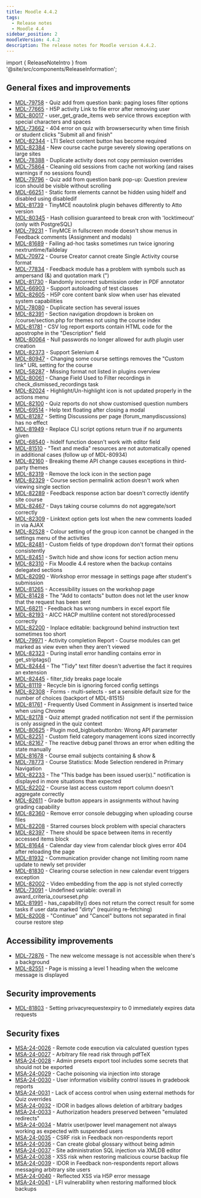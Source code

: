 ```yaml
---
title: Moodle 4.4.2
tags:
  - Release notes
  - Moodle 4.4
sidebar_position: 2
moodleVersion: 4.4.2
description: The release notes for Moodle version 4.4.2.
---
```


import { ReleaseNoteIntro } from '@site/src/components/ReleaseInformation';

<ReleaseNoteIntro releaseName={frontMatter.moodleVersion} />

## General fixes and improvements
<!-- cspell:disable -->
- [MDL-79758](https://moodle.atlassian.net/browse/MDL-79758) - Quiz add from question bank: paging loses filter options
- [MDL-77665](https://moodle.atlassian.net/browse/MDL-77665) - H5P activity Link to file error after removing user
- [MDL-80017](https://moodle.atlassian.net/browse/MDL-80017) - user_get_grade_items web service throws exception with special characters and spaces
- [MDL-73662](https://moodle.atlassian.net/browse/MDL-73662) - 404 error on quiz with browsersecurity when time finish or student clicks "Submit all and finish"
- [MDL-82344](https://moodle.atlassian.net/browse/MDL-82344) - LTI Select content button has become required
- [MDL-82384](https://moodle.atlassian.net/browse/MDL-82384) - New course cache purge severely slowing operations on large sites
- [MDL-78388](https://moodle.atlassian.net/browse/MDL-78388) - Duplicate activity does not copy permission overrides
- [MDL-75864](https://moodle.atlassian.net/browse/MDL-75864) - Cleaning old sessions from cache not working (and raises warnings if no sessions found)
- [MDL-79796](https://moodle.atlassian.net/browse/MDL-79796) - Quiz add from question bank pop-up: Question preview icon should be visible without scrolling
- [MDL-66251](https://moodle.atlassian.net/browse/MDL-66251) - Static form elements cannot be hidden using hideIf and disabled using disabledif
- [MDL-81739](https://moodle.atlassian.net/browse/MDL-81739) - TinyMCE noautolink plugin behaves differently to Atto version
- [MDL-80345](https://moodle.atlassian.net/browse/MDL-80345) - Hash collision guaranteed to break cron with 'locktimeout' (only with PostgreSQL)
- [MDL-79231](https://moodle.atlassian.net/browse/MDL-79231) - TinyMCE in fullscreen mode doesn't show menus in Feedback comments (Assignment and modals)
- [MDL-81689](https://moodle.atlassian.net/browse/MDL-81689) - Failing ad-hoc tasks sometimes run twice ignoring nextruntime/faildelay
- [MDL-70972](https://moodle.atlassian.net/browse/MDL-70972) - Course Creator cannot create Single Activity course format
- [MDL-77834](https://moodle.atlassian.net/browse/MDL-77834) - Feedback module has a problem with symbols such as ampersand (&) and quotation mark (")
- [MDL-81730](https://moodle.atlassian.net/browse/MDL-81730) - Randomly incorrect submission order in PDF annotator
- [MDL-66903](https://moodle.atlassian.net/browse/MDL-66903) - Support autoloading of test classes
- [MDL-82605](https://moodle.atlassian.net/browse/MDL-82605) - H5P core content bank slow when user has elevated system capabilities
- [MDL-78080](https://moodle.atlassian.net/browse/MDL-78080) - Duplicate section has several issues
- [MDL-82391](https://moodle.atlassian.net/browse/MDL-82391) - Section navigation dropdown is broken on /course/section.php for themes not using the course index
- [MDL-81781](https://moodle.atlassian.net/browse/MDL-81781) - CSV log report exports contain HTML code for the apostrophe in the "Description" field
- [MDL-80064](https://moodle.atlassian.net/browse/MDL-80064) - Null passwords no longer allowed for auth plugin user creation
- [MDL-82373](https://moodle.atlassian.net/browse/MDL-82373) - Support Selenium 4
- [MDL-80947](https://moodle.atlassian.net/browse/MDL-80947) - Changing some course settings removes the "Custom link" URL setting for the course
- [MDL-58287](https://moodle.atlassian.net/browse/MDL-58287) - Missing format not listed in plugins overview
- [MDL-80061](https://moodle.atlassian.net/browse/MDL-80061) - Change Field Used to Filter recordings in check_dismissed_recordings task
- [MDL-82024](https://moodle.atlassian.net/browse/MDL-82024) - Highlight/Un-highlight icon is not updated properly in the actions menu
- [MDL-82100](https://moodle.atlassian.net/browse/MDL-82100) - Quiz reports do not show customised question numbers
- [MDL-69514](https://moodle.atlassian.net/browse/MDL-69514) - Help text floating after closing a modal
- [MDL-81287](https://moodle.atlassian.net/browse/MDL-81287) - Setting Discussions per page (forum_manydiscussions) has no effect
- [MDL-81949](https://moodle.atlassian.net/browse/MDL-81949) - Replace CLI script options return true if no arguments given
- [MDL-68540](https://moodle.atlassian.net/browse/MDL-68540) - hideIf function doesn't work with editor field
- [MDL-81510](https://moodle.atlassian.net/browse/MDL-81510) - "Text and media" resources are not automatically opened in additional cases (follow up of MDL-80934)
- [MDL-82160](https://moodle.atlassian.net/browse/MDL-82160) - Breaking theme API change causes exceptions in third-party themes
- [MDL-82319](https://moodle.atlassian.net/browse/MDL-82319) - Remove the lock icon in the section page
- [MDL-82329](https://moodle.atlassian.net/browse/MDL-82329) - Course section permalink action doesn't work when viewing single section
- [MDL-82289](https://moodle.atlassian.net/browse/MDL-82289) - Feedback response action bar doesn't correctly identify site course
- [MDL-82467](https://moodle.atlassian.net/browse/MDL-82467) - Days taking course columns do not aggregate/sort correctly
- [MDL-82309](https://moodle.atlassian.net/browse/MDL-82309) - Linktext option gets lost when the new comments loaded in via AJAX
- [MDL-82528](https://moodle.atlassian.net/browse/MDL-82528) - Colour setting of the group icon cannot be changed in the settings menu of the activities
- [MDL-82481](https://moodle.atlassian.net/browse/MDL-82481) - Custom fields of type dropdown don't format their options consistently
- [MDL-82451](https://moodle.atlassian.net/browse/MDL-82451) - Switch hide and show icons for section action menu
- [MDL-82310](https://moodle.atlassian.net/browse/MDL-82310) - Fix Moodle 4.4 restore when the backup contains delegated sections
- [MDL-82090](https://moodle.atlassian.net/browse/MDL-82090) - Workshop error message in settings page after student's submission
- [MDL-81265](https://moodle.atlassian.net/browse/MDL-81265) - Accessibility issues on the workshop page
- [MDL-81428](https://moodle.atlassian.net/browse/MDL-81428) - The "Add to contacts" button does not let the user know that the request has been sent
- [MDL-68211](https://moodle.atlassian.net/browse/MDL-68211) - Feedback has wrong numbers in excel export file
- [MDL-82193](https://moodle.atlassian.net/browse/MDL-82193) - AICC HACP multiline content not stored/processed correctly
- [MDL-82200](https://moodle.atlassian.net/browse/MDL-82200) - Inplace editable: background behind instruction text sometimes too short
- [MDL-79971](https://moodle.atlassian.net/browse/MDL-79971) - Activity completion Report - Course modules can get marked as view even when they aren't viewed
- [MDL-82323](https://moodle.atlassian.net/browse/MDL-82323) - During install error handling contains error in get_striptags()
- [MDL-82444](https://moodle.atlassian.net/browse/MDL-82444) - The "Tidy" text filter doesn't advertise the fact it requires an extension
- [MDL-82445](https://moodle.atlassian.net/browse/MDL-82445) - filter_tidy breaks page locale
- [MDL-81119](https://moodle.atlassian.net/browse/MDL-81119) - Recycle bin is ignoring forced config settings
- [MDL-82308](https://moodle.atlassian.net/browse/MDL-82308) - Forms - multi-selects - set a sensible default size for the number of choices (backport of MDL-81515)
- [MDL-81761](https://moodle.atlassian.net/browse/MDL-81761) - Frequently Used Comment in Assignment is inserted twice when using Chrome
- [MDL-82178](https://moodle.atlassian.net/browse/MDL-82178) - Quiz attempt graded notification not sent if the permission is only assigned in the quiz context
- [MDL-80625](https://moodle.atlassian.net/browse/MDL-80625) - Plugin mod_bigbluebuttonbn: Wrong API parameter
- [MDL-82251](https://moodle.atlassian.net/browse/MDL-82251) - Custom field category management icons sized incorrectly
- [MDL-82167](https://moodle.atlassian.net/browse/MDL-82167) - The reactive debug panel throws an error when editing the state manually
- [MDL-81678](https://moodle.atlassian.net/browse/MDL-81678) - Course email subjects containing & show &amp;
- [MDL-78773](https://moodle.atlassian.net/browse/MDL-78773) - Course Statistics: Mode Selection rendered in Primary Navigation
- [MDL-82233](https://moodle.atlassian.net/browse/MDL-82233) - The "This badge has been issued user(s)." notification is displayed in more situations than expected
- [MDL-82202](https://moodle.atlassian.net/browse/MDL-82202) - Course last access custom report column doesn't aggregate correctly
- [MDL-82611](https://moodle.atlassian.net/browse/MDL-82611) - Grade button appears in assignments without having grading capability
- [MDL-82360](https://moodle.atlassian.net/browse/MDL-82360) - Remove error console debugging when uploading course files
- [MDL-82208](https://moodle.atlassian.net/browse/MDL-82208) - Starred courses block problem with special characters
- [MDL-82397](https://moodle.atlassian.net/browse/MDL-82397) - There should be space between items in recently accessed items block
- [MDL-81644](https://moodle.atlassian.net/browse/MDL-81644) - Calendar day view from calendar block gives error 404 after reloading the page
- [MDL-81932](https://moodle.atlassian.net/browse/MDL-81932) - Communication provider change not limiting room name update to newly set provider
- [MDL-81830](https://moodle.atlassian.net/browse/MDL-81830) - Clearing course selection in new calendar event triggers exception
- [MDL-82002](https://moodle.atlassian.net/browse/MDL-82002) - Video embedding from the app is not styled correctly
- [MDL-73091](https://moodle.atlassian.net/browse/MDL-73091) - Undefined variable: overall in award_criteria_courseset.php
- [MDL-81991](https://moodle.atlassian.net/browse/MDL-81991) - has_capability() does not return the correct result for some tasks if user data marked "dirty" (requiring re-fetching)
- [MDL-82008](https://moodle.atlassian.net/browse/MDL-82008) - "Continue" and "Cancel" buttons not separated in final course restore step
<!-- cspell:enable -->

## Accessibility improvements
<!-- cspell:disable -->
- [MDL-72876](https://moodle.atlassian.net/browse/MDL-72876) - The new welcome message is not accessible when there's a background
- [MDL-82551](https://moodle.atlassian.net/browse/MDL-82551) - Page is missing a level 1 heading when the welcome message is displayed
<!-- cspell:enable -->

## Security improvements
<!-- cspell:disable -->
- [MDL-81803](https://moodle.atlassian.net/browse/MDL-81803) - Setting privacyrequestexpiry to 0 immediately expires data requests
<!-- cspell:enable -->

## Security fixes
<!-- cspell:disable -->
- [MSA-24-0026](https://moodle.org/mod/forum/discuss.php?d=461193) - Remote code execution via calculated question types
- [MSA-24-0027](https://moodle.org/mod/forum/discuss.php?d=461194) - Arbitrary file read risk through pdfTeX
- [MSA-24-0028](https://moodle.org/mod/forum/discuss.php?d=461195) - Admin presets export tool includes some secrets that should not be exported
- [MSA-24-0029](https://moodle.org/mod/forum/discuss.php?d=461196) - Cache poisoning via injection into storage
- [MSA-24-0030](https://moodle.org/mod/forum/discuss.php?d=461197) - User information visibility control issues in gradebook reports
- [MSA-24-0031](https://moodle.org/mod/forum/discuss.php?d=461198) - Lack of access control when using external methods for Quiz overrides
- [MSA-24-0032](https://moodle.org/mod/forum/discuss.php?d=461199) - IDOR in badges allows deletion of arbitrary badges
- [MSA-24-0033](https://moodle.org/mod/forum/discuss.php?d=461200) - Authorization headers preserved between "emulated redirects"
- [MSA-24-0034](https://moodle.org/mod/forum/discuss.php?d=461202) - Matrix user/power level management not always working as expected with suspended users
- [MSA-24-0035](https://moodle.org/mod/forum/discuss.php?d=461203) - CSRF risk in Feedback non-respondents report
- [MSA-24-0036](https://moodle.org/mod/forum/discuss.php?d=461205) - Can create global glossary without being admin
- [MSA-24-0037](https://moodle.org/mod/forum/discuss.php?d=461206) - Site administration SQL injection via XMLDB editor
- [MSA-24-0038](https://moodle.org/mod/forum/discuss.php?d=461207) - XSS risk when restoring malicious course backup file
- [MSA-24-0039](https://moodle.org/mod/forum/discuss.php?d=461208) - IDOR in Feedback non-respondents report allows messaging arbitrary site users
- [MSA-24-0040](https://moodle.org/mod/forum/discuss.php?d=461209) - Reflected XSS via H5P error message
- [MSA-24-0041](https://moodle.org/mod/forum/discuss.php?d=461210) - LFI vulnerability when restoring malformed block backups
<!-- cspell:enable -->
